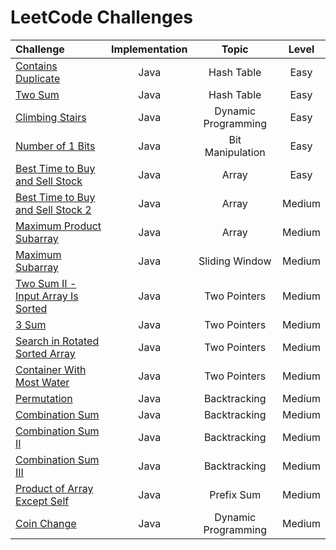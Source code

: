 # LeetCode Challenges

| Challenge                                                                                                                              | Implementation |        Topic         | Level  |
|:---------------------------------------------------------------------------------------------------------------------------------------|:--------------:|:--------------------:|:------:|
| [Contains Duplicate](https://github.com/Murillo/Leetcode-Challenges/blob/main/algorithms/ContainsDuplicate.md)                         |      Java      |      Hash Table      |  Easy  |
| [Two Sum](https://github.com/Murillo/Leetcode-Challenges/blob/main/algorithms/TwoSum.md)                                               |      Java      |      Hash Table      |  Easy  |
| [Climbing Stairs](https://github.com/Murillo/Leetcode-Challenges/blob/main/algorithms/ClimbingStairs.md)                               |      Java      | Dynamic Programming  |  Easy  |
| [Number of 1 Bits](https://github.com/Murillo/Leetcode-Challenges/blob/main/algorithms/NumberOf1Bits.md)                               |      Java      |   Bit Manipulation   |  Easy  |
| [Best Time to Buy and Sell Stock](https://github.com/Murillo/Leetcode-Challenges/blob/main/algorithms/BestTimeToBuyAndSellStock.md)    |      Java      |        Array         |  Easy  |
| [Best Time to Buy and Sell Stock 2](https://github.com/Murillo/Leetcode-Challenges/blob/main/algorithms/BestTimeToBuyAndSellStock2.md) |      Java      |        Array         | Medium |
| [Maximum Product Subarray](https://github.com/Murillo/Leetcode-Challenges/blob/main/algorithms/MaximumProductSubarray.md)              |      Java      |        Array         | Medium |
| [Maximum Subarray](https://github.com/Murillo/Leetcode-Challenges/blob/main/algorithms/MaximumSubarray.md)                             |      Java      |    Sliding Window    | Medium |
| [Two Sum II - Input Array Is Sorted](https://github.com/Murillo/Leetcode-Challenges/blob/main/algorithms/TwoSum2.md)                   |      Java      |     Two Pointers     | Medium |
| [3 Sum](https://github.com/Murillo/Leetcode-Challenges/blob/main/algorithms/ThreeSum.md)                                               |      Java      |     Two Pointers     | Medium |
| [Search in Rotated Sorted Array](https://github.com/Murillo/Leetcode-Challenges/blob/main/algorithms/SearchInRotatedSortedArray.md)    |      Java      |     Two Pointers     | Medium |
| [Container With Most Water](https://github.com/Murillo/Leetcode-Challenges/blob/main/algorithms/ContainerWithMostWater.md)             |      Java      |     Two Pointers     | Medium |
| [Permutation](https://github.com/Murillo/Leetcode-Challenges/blob/main/algorithms/Permutation.md)                                      |      Java      |     Backtracking     | Medium |
| [Combination Sum](https://github.com/Murillo/Leetcode-Challenges/blob/main/algorithms/CombinationSum.md)                               |      Java      |     Backtracking     | Medium |
| [Combination Sum II](https://github.com/Murillo/Leetcode-Challenges/blob/main/algorithms/CombinationSum2.md)                           |      Java      |     Backtracking     | Medium |
| [Combination Sum III](https://github.com/Murillo/Leetcode-Challenges/blob/main/algorithms/CombinationSum3.md)                          |      Java      |     Backtracking     | Medium |
| [Product of Array Except Self](https://github.com/Murillo/Leetcode-Challenges/blob/main/algorithms/ProductOfArrayExceptSelf.md)        |      Java      |      Prefix Sum      | Medium |
| [Coin Change](https://github.com/Murillo/Leetcode-Challenges/blob/main/algorithms/CoinChange.md)                                       |      Java      | Dynamic Programming  | Medium |